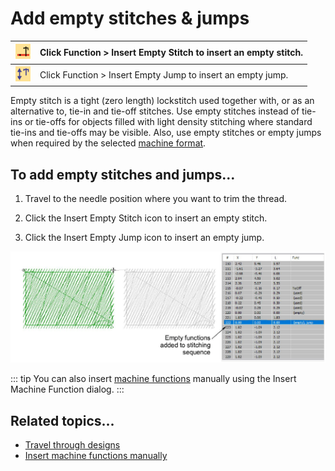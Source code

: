 # Add empty stitches & jumps

| ![InsertEmptySitch.png](assets/InsertEmptySitch.png) | Click Function > Insert Empty Stitch to insert an empty stitch. |
| ---------------------------------------------------- | --------------------------------------------------------------- |
| ![InsertEmptyJump.png](assets/InsertEmptyJump.png)   | Click Function > Insert Empty Jump to insert an empty jump.     |

Empty stitch is a tight (zero length) lockstitch used together with, or as an alternative to, tie-in and tie-off stitches. Use empty stitches instead of tie-ins or tie-offs for objects filled with light density stitching where standard tie-ins and tie-offs may be visible. Also, use empty stitches or empty jumps when required by the selected [machine format](../../glossary/glossary#machine-format).

## To add empty stitches and jumps...

1. Travel to the needle position where you want to trim the thread.

2. Click the Insert Empty Stitch icon to insert an empty stitch.

3. Click the Insert Empty Jump icon to insert an empty jump.

![AddEmptyFunctions.png](assets/AddEmptyFunctions.png)

::: tip
You can also insert [machine functions](../../glossary/glossary) manually using the Insert Machine Function dialog.
:::

## Related topics...

- [Travel through designs](../../Basics/view/Travel_through_designs)
- [Insert machine functions manually](../../Modifying/functions/Insert_machine_functions_manually)
